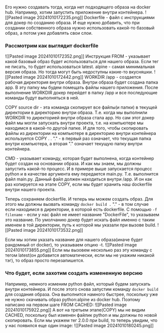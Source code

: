 Его нужно создавать тогда, когда нет подходящего образа на docker hub. Например, хотим запустить приложение внутри контейнера.
![[Pasted image 20241010172235.png]]
Dockerfile - файл с инструкциями для докер по созданию образа.
И еще нужно добавить, что при создании собственного образа нужно использовать какой-то базовый образ, а потом уже добавлять свои слои.

### Рассмотрим как выглядит dockerfile
![[Pasted image 20241010172352.png]]
Инструкция FROM - указывает какой базовый образ будет использоваться для нашего образа. Если тег не писать, то будет использоваться latest. alpine - самая минимальная версия образа. Но тогда могут быть недоступны какие-то вкусняшки.
![[Pasted image 20241010172442.png]]
WORKDIR /app - создается рабочая директория внутри образа. Внутри образа будет создана папка app. В эту папку мы будем помещать файлы нашего приложения. После выполнение WORKDIR докер перейдет в папку /app и все последующие команды будут выполняться в ней.

COPY source dir - эта команда скопирует все файлы(и папки) в текущей директории в директорию внутри образа. Т.е. когда мы выполнили WORKDIR то директорией внутри образа стала app. Но сам этот докер файл мы могли запускать внутри проекта, т.е. на компьютере мы находимся в какой-то другой папке. И для того, чтобы скопировать файлы из директории на компьютере в директорию внутри контейнера используется COPY . . "." - в первый раз означает, что текущая папка внутри компьютера, а вторая "." означает текущую папку внутри контейнера.

CMD - указывает команду, которая будет выполнена, когда контейнер будет создан на основании образа. И как мы знаем, мы должны запустить какой-то процесс. И в примере выше запускается процесс python и в качестве аргумента ему передается main.py. Т.е. выполнится файл main.py. Данный файл должен находиться внутри /app. И он как раз копируется на этапе COPY, если мы будет хранить наш dockerfile внутри нашего проекта.

Теперь сохраняем dockerfile. И теперь мы можем создать образ. Для этого мы должны вызвать команду `docker build .` "." - в том случае если находимся в директории, в которой есть dockerfile. С помощью `-f filename` - если у нас файл не имеет название "DockerFile", то указываем это название. По умолчанию докер будет искать файл именно с таким именем в той директории, путь к которой мы указали при вызове build.
![[Pasted image 20241010173532.png]]

Если мы хотим указать название для нашего образа(иначе будет рандомный от docker), то указываем опцию -t.
![[Pasted image 20241010173855.png]]
Если мы вызовем несколько раз эту команду с тегом latest(он добавится автоматически, если мы не укажим никакой тэг), то образ просто перезапишется.

### Что будет, если захотим создать измененную версию
Например, немного изменим python файл, который будем запускать внутри контейнера. И после этого снова запустим команду `docker build` для создания образа. Она выполнится намного быстрее, поскольку уже не нужно скачивать образ python:alpine из docker hub. Поэтому написано на первом шаге FROM CACHED:
![[Pasted image 20241010175922.png]]
А вот на третьем этапе(COPY) мы не видим CACHED, поскольку был изменен файлик python и мы должны по новой скопировать.
Если мы укажем тег 2.0.0 при build, то теперь увидим, что у нас появился еще один image:
![[Pasted image 20241010180245.png]]
